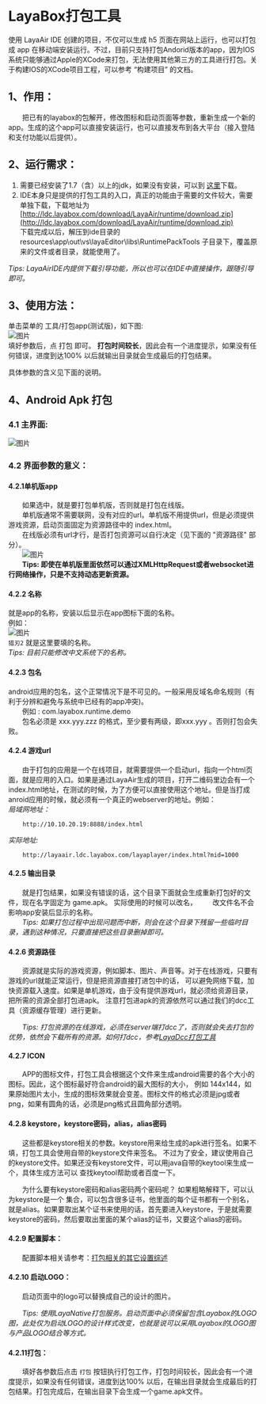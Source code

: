 
# LayaBox打包工具

使用 LayaAir IDE 创建的项目，不仅可以生成 h5 页面在网站上运行，也可以打包成 app 在移动端安装运行。不过，目前只支持打包Andorid版本的app，因为IOS系统只能够通过Apple的XCode来打包，无法使用其他第三方的工具进行打包。关于构建IOS的XCode项目工程，可以参考 “构建项目” 的文档。



## 1、作用：

　　把已有的layabox的包解开，修改图标和启动页面等参数，重新生成一个新的app。生成的这个app可以直接安装运行，也可以直接发布到各大平台（接入登陆和支付功能以后提供）。

## 2、运行需求：
1. 需要已经安装了1.7（含）以上的jdk，如果没有安装，可以到
   [这里](http://www.oracle.com/technetwork/java/javase/downloads/jdk8-downloads-2133151.html)下载。
2. IDE本身只是提供的打包工具的入口，真正的功能由于需要的文件较大，需要单独下载，下载地址为  
   [http://ldc.layabox.com/download/LayaAir/runtime/download.zip](http://ldc.layabox.com/download/LayaAir/runtime/download.zip)  
   下载完成以后，解压到ide目录的 resources\app\out\vs\layaEditor\libs\RuntimePackTools 子目录下，覆盖原来的文件或者目录，就能使用了。

*Tips: LayaAirIDE内提供下载引导功能，所以也可以在IDE中直接操作，跟随引导即可。*



## 3、使用方法：
单击菜单的 工具/打包app(测试版)，如下图:  
![图片](1.gif)  
填好参数后，点 打包 即可。 **打包时间较长**，因此会有一个进度提示，如果没有任何错误，进度到达100%
以后就输出目录就会生成最后的打包结果。

具体参数的含义见下面的说明。 



## 4、Android Apk 打包
### 4.1 主界面:  
![图片](2.png)



### 4.2 界面参数的意义：  

#### 4.2.1单机版app  

　　如果选中，就是要打包单机版，否则就是打包在线版。  
　　单机版通常不需要联网，没有对应的url。单机版不用提供url，但是必须提供游戏资源，启动页面固定为资源路径中的 index.html。  
　　在线版必须有url才行，是否打包资源可以自行决定（见下面的 "资源路径" 部分）。   
　　![图片](3.gif)  <br />
　　**Tips:  即使在单机版里面依然可以通过XMLHttpRequest或者websocket进行网络操作，只是不支持动态更新资源。**



#### 4.2.2 名称  

就是app的名称，安装以后显示在app图标下面的名称。  
例如：  
![图片](4.png)    
 `猎刃2` 就是这里要填的名称。  
*Tips: 目前只能修改中文系统下的名称。* 



#### 4.2.3 包名  

android应用的包名，这个正常情况下是不可见的。一般采用反域名命名规则（有利于分辨和避免与系统中已经有的app冲突)。   
　　例如 : com.layabox.runtime.demo   
　　包名必须是 xxx.yyy.zzz 的格式，至少要有两级，即xxx.yyy 。否则打包会失败。



#### 4.2.4 游戏url  

　　由于打包的应用是一个在线项目，就需要提供一个启动url，指向一个html页面，就是应用的入口。如果是通过LayaAir生成的项目，打开二维码里边会有一个index.html地址，在测试的时候，为了方便可以直接使用这个地址。但是当打成anroid应用的时候，就必须有一个真正的webserver的地址。例如：  
*局域网地址：*  

``` 
    http://10.10.20.19:8888/index.html
```
*实际地址:*  
```
    http://layaair.ldc.layabox.com/layaplayer/index.html?mid=1000
```



#### 4.2.5 输出目录  

　　就是打包结果，如果没有错误的话，这个目录下面就会生成重新打包好的文件，现在名字固定为 game.apk。 实际使用的时候可以改名，
　　改文件名不会影响app安装后显示的名称。  
　　*Tips: 如果打包过程中出现问题而中断，则会在这个目录下残留一些临时目录，遇到这种情况，只要直接把这些目录删掉即可。*



#### 4.2.6 资源路径

　　资源就是实际的游戏资源，例如脚本、图片、声音等。对于在线游戏，只要有游戏的url就能正常运行，但是把资源直接打进包中的话， 可以避免网络下载，加快资源载入速度。如果是单机游戏，由于没有提供游戏url，就必须给资源目录，把所需的资源全部打包进apk。 注意打包进apk的资源依然可以通过我们的dcc工具（资源缓存管理）进行更新。

　　*Tips: 打包资源的在线游戏，必须在server端打dcc了，否则就会失去打包的优势，依然会下载所有的资源。如何打dcc，参考[LayaDcc打包工具](https://github.com/layabox/layaair-doc/tree/master/Chinese/LayaNative/LayaDcc_Tool)*



#### 4.2.7 ICON  

　　APP的图标文件，打包工具会根据这个文件来生成android需要的各个大小的图标。因此，这个图标最好符合android的最大图标的大小， 例如 144x144，如果原始图片太小，生成的图标效果就会变差。图标文件的格式必须是jpg或者png，如果有圆角的话，必须是png格式且圆角部分透明。



#### 4.2.8 keystore，keystore密码，alias，alias密码  

　　这些都是keystore相关的参数。keystore用来给生成的apk进行签名。如果不填，打包工具会使用自带的keystore文件来签名。 不过为了安全，建议使用自己的keystore文件。如果还没有keystore文件，可以用java自带的keytool来生成一个，具体生成方法可以 查找keytool帮助或者百度一下。

　　为什么要有keystore密码和alias密码两个密码呢？ 如果粗略解释下，可以认为keystore是一个 集合，可以包含很多证书，他里面的每个证书都有一个别名，就是alias。如果要取出某个证书来使用的话，首先要进入keystore，于是就需要 keystore的密码，然后要取出里面的某个alias的证书，又要这个alias的密码。



#### 4.2.9 配置脚本：

　　配置脚本相关请参考：[打包相关的其它设置综述](https://github.com/layabox/layaair-doc/tree/master/Chinese/LayaNative/Other_settings)



#### 4.2.10 启动LOGO：

　　启动页面中的logo可以替换成自己的设计的图片。

　　*Tips: 使用LayaNative打包服务。启动页面中必须保留包含Layabox的LOGO图，此处仅为启动LOGO的设计样式改变，也就是说可以采用Layabox的LOGO图与产品LOGO结合等方式。*



#### 4.2.11打包：

　　填好各参数后点击 `打包` 按钮执行打包工作，打包时间较长，因此会有一个进度提示，如果没有任何错误，进度到达100% 以后，在输出目录就会生成最后的打包结果。打包完成后，在输出目录下会生成一个game.apk文件。

